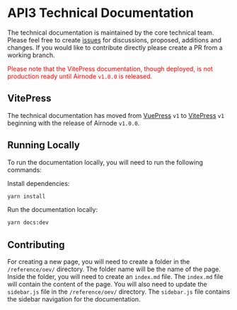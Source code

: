 # API3 Technical Documentation

The technical documentation is maintained by the core technical team. Please
feel free to create [issues](https://github.com/api3dao/vitepress-docs/issues)
for discussions, proposed, additions and changes. If you would like to
contribute directly please create a PR from a working branch.

<div style="color:red;">Please note that the VitePress documentation, though deployed,  is not production ready until Airnode <code>v1.0.0</code> is released.</div>

## VitePress

The technical documentation has moved from
[VuePress](https://vuepress.vuejs.org) `v1` to
[VitePress](https://vitepress.vuejs.org) `v1` beginning with the release of
Airnode `v1.0.0`.

## Running Locally

To run the documentation locally, you will need to run the following commands:

Install dependencies:

```bash
yarn install
```

Run the documentation locally:

```bash
yarn docs:dev
```

## Contributing

For creating a new page, you will need to create a folder in the
`/reference/oev/` directory. The folder name will be the name of the page.
Inside the folder, you will need to create an `index.md` file. The `index.md`
file will contain the content of the page. You will also need to update the
`sidebar.js` file in the `/reference/oev/` directory. The `sidebar.js` file
contains the sidebar navigation for the documentation.
